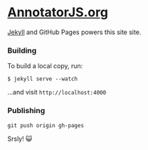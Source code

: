 # [AnnotatorJS.org](http://annotatorjs.org/)

[Jekyll](http://jekyllrb.org/) and GitHub Pages powers this site site.

### Building

To build a local copy, run:
```
$ jekyll serve --watch
```
...and visit `http://localhost:4000`

### Publishing

```
git push origin gh-pages
```

Srsly! :smiley_cat:
